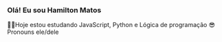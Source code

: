 ### Olá! Eu sou Hamilton Matos

🐱‍🏍Hoje estou estudando JavaScript, Python e Lógica de programação
😎Pronouns ele/dele

